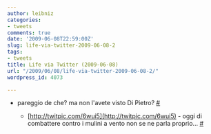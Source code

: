 ```yaml
---
author: leibniz
categories:
- tweets
comments: true
date: '2009-06-08T22:59:00Z'
slug: life-via-twitter-2009-06-08-2
tags:
- tweets
title: Life via Twitter (2009-06-08)
url: "/2009/06/08/life-via-twitter-2009-06-08-2/"
wordpress_id: 4073

---
```

* pareggio de che? ma non l'avete visto Di Pietro? [#](http://twitter.com/leibniz/statuses/2073146925)

	
  * [http://twitpic.com/6wui5](http://twitpic.com/6wui5) - oggi di combattere contro i mulini a vento non se ne parla proprio... [#](http://twitter.com/leibniz/statuses/2078014089)


